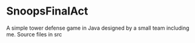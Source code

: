 # SnoopsFinalAct
A simple tower defense game in Java designed by a small team including me.
Source files in src
